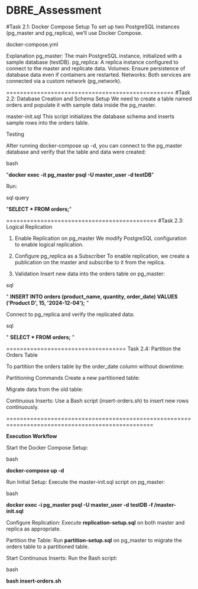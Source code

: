 # DBRE_Assessment

#Task 2.1: Docker Compose Setup
To set up two PostgreSQL instances (pg_master and pg_replica), we’ll use Docker Compose.

docker-compose.yml

Explanation
pg_master: The main PostgreSQL instance, initialized with a sample database (testDB).
pg_replica: A replica instance configured to connect to the master and replicate data.
Volumes: Ensure persistence of database data even if containers are restarted.
Networks: Both services are connected via a custom network (pg_network).

=================================================
#Task 2.2: Database Creation and Schema Setup
We need to create a table named orders and populate it with sample data inside the pg_master.

master-init.sql
This script initializes the database schema and inserts sample rows into the orders table.

Testing

After running docker-compose up -d, you can connect to the pg_master database and verify that the table and data were created:

bash

  "**docker exec -it pg_master psql -U master_user -d testDB**"

Run:

sql query

   "**SELECT * FROM orders;**"

============================================
#Task 2.3: Logical Replication
1. Enable Replication on pg_master
We modify PostgreSQL configuration to enable logical replication.

2. Configure pg_replica as a Subscriber
To enable replication, we create a publication on the master and subscribe to it from the replica.


3. Validation
Insert new data into the orders table on pg_master:

sql

" **INSERT INTO orders (product_name, quantity, order_date) VALUES ('Product D', 15, '2024-12-04');** "

Connect to pg_replica and verify the replicated data:

sql

" **SELECT * FROM orders;** " 

===================================
Task 2.4: Partition the Orders Table

To partition the orders table by the order_date column without downtime:

Partitioning Commands
Create a new partitioned table:


Migrate data from the old table:

Continuous Inserts: Use a Bash script (insert-orders.sh) to insert new rows continuously.



=================================================================================================



**Execution Workflow**


Start the Docker Compose Setup:

bash

**docker-compose up -d**

Run Initial Setup: Execute the master-init.sql script on pg_master:

bash

**docker exec -i pg_master psql -U master_user -d testDB -f /master-init.sql**

Configure Replication: Execute **replication-setup.sql** on both master and replica as appropriate.

Partition the Table: Run **partition-setup.sql** on pg_master to migrate the orders table to a partitioned table.

Start Continuous Inserts: Run the Bash script:

bash

**bash insert-orders.sh**
